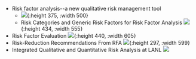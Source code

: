 - Risk factor analysis--a new qualitative risk management tool
	- ![](https://www.pmi.org/kasimage/b122e736-1d25-4660-a708-7fcb082e6758/p02_01.jpg){:height 375, :width 500}
	- Risk Categories and Generic Risk Factors for Risk Factor Analysis
	  ![](https://www.pmi.org/kasimage/b122e736-1d25-4660-a708-7fcb082e6758/p02_02.jpg){:height 434, :width 555}
- Risk Factor Evaluation
  ![](https://www.pmi.org/kasimage/b122e736-1d25-4660-a708-7fcb082e6758/p03_01.jpg){:height 440, :width 605}
- Risk-Reduction Recommendations From RFA
  ![](https://www.pmi.org/kasimage/b122e736-1d25-4660-a708-7fcb082e6758/p05_01.jpg){:height 297, :width 599}
- Integrated Qualitative and Quantitative Risk Analysis at LANL
  ![](https://www.pmi.org/kasimage/b122e736-1d25-4660-a708-7fcb082e6758/p05_02.jpg)